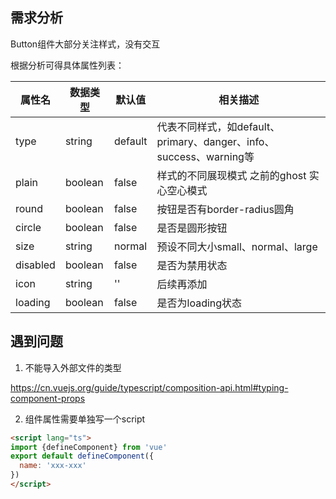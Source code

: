 ## 需求分析

Button组件大部分关注样式，没有交互

根据分析可得具体属性列表：

|属性名|数据类型|默认值|相关描述|
|-|-|-|-|
|type|string|default|代表不同样式，如default、primary、danger、info、success、warning等|
|plain|boolean|false|样式的不同展现模式 之前的ghost 实心空心模式|
|round|boolean|false|按钮是否有border-radius圆角|
|circle|boolean|false|是否是圆形按钮|
|size|string|normal|预设不同大小small、normal、large|
|disabled|boolean|false|是否为禁用状态|
|icon|string|''|后续再添加|
|loading|boolean|false|是否为loading状态|

## 遇到问题

1. 不能导入外部文件的类型

https://cn.vuejs.org/guide/typescript/composition-api.html#typing-component-props

2. 组件属性需要单独写一个script

```html
<script lang="ts">
import {defineComponent} from 'vue'
export default defineComponent({
  name: 'xxx-xxx'
})
</script>
```